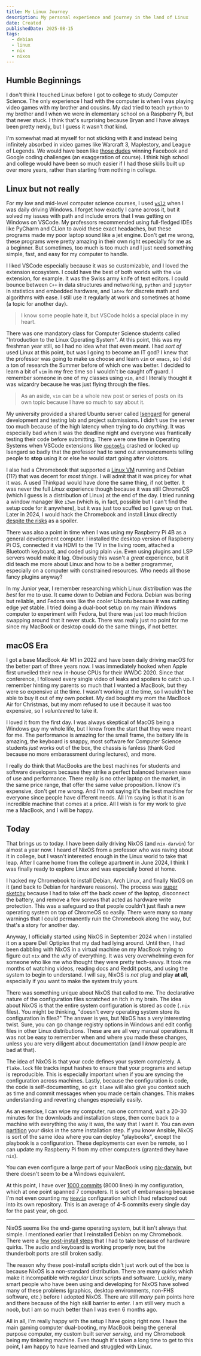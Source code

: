 ```yaml
---
title: My Linux Journey
description: My personal experience and journey in the land of Linux
date: Created
publishedDate: 2025-08-15
tags:
  - debian
  - linux
  - nix
  - nixos
---
```


## Humble Beginnings

I don't think I touched Linux before I got to college to study Computer Science.
The only experience I had with the computer is when I was playing video games
with my brother and cousins. My dad tried to teach `python` to my brother and I
when we were in elementary school on a Raspberry Pi, but that never stuck. I
think that's surprising because Bryan and I have always been pretty nerdy, but I
guess it wasn't _that_ kind.

I'm somewhat mad at myself for not sticking with it and instead being infinitely
absorbed in video games like Warcraft 3, Maplestory, and League of Legends. We
would have been like [those
dudes](https://www.youtube.com/watch?v=wh3pz18qC70) winning Facebook and Google
coding challenges (an exaggeration of course). I think high school and college
would have been so much easier if I had those skills built up over more years,
rather than starting from nothing in college.

## Linux but not really

For my low and mid-level computer science courses, I used
[`wsl2`](https://learn.microsoft.com/en-us/windows/wsl/install) when I was daily
driving Windows. I forget how exactly I came across it, but it solved my issues
with path and include errors that I was getting on Windows on VSCode. My
professors recommended using full-fledged IDEs like PyCharm and CLion to avoid
these exact headaches, but these programs made my poor laptop sound like a jet
engine. Don't get me wrong, these programs were pretty amazing in their own
right especially for me as a beginner. But sometimes, too much is too much and I
just need something simple, fast, and easy for my computer to handle.

I liked VSCode especially because it was so customizable, and I loved the
extension ecosystem. I could have the best of both worlds with the `vim`
extension, for example. It was the Swiss army knife of text editors. I could
bounce between `C++` in data structures and networking, `python` and `jupyter`
in statistics and embedded hardware, and `latex` for discrete math and
algorithms with ease. I still use it regularly at work and sometimes at home (a
topic for another day).

> I know some people hate it, but VSCode holds a special place in my heart.

There was one mandatory class for Computer Science students called "Introduction
to the Linux Operating System". At this point, this was my freshman year still,
so I had no idea what that even meant. I had _sort of_ used Linux at this point,
but was I going to become an IT god? I knew that the professor was going to make
us choose and learn `vim` or `emacs`, so I did a ton of research the Summer
before of which one was better. I decided to learn a bit of `vim` in my free
time so I wouldn't be caught off guard. I remember someone in one of my classes
using `vim`, and I literally thought it was wizardry because he was just flying
through the files.

> As an aside, `vim` can be a whole new post or series of posts on its own topic
> because I have so much to say about it.

My university provided a shared Ubuntu server called
[Isengard](https://en.wikipedia.org/wiki/Isengard) for general development and
testing lab and project submissions. I didn't use the server too much because of
the high latency when trying to do _anything_. It was especially bad when it was
the deadline night and everyone was frantically testing their code before
submitting. There were one time in Operating Systems when VSCode extensions like
[`cpptools`](https://github.com/microsoft/vscode-cpptools) crashed or locked
up Isengard so badly that the professor had to send out announcements telling
people to **stop** using it or else he would start going after violators.

I also had a Chromebook that supported a [Linux
VM](https://support.google.com/chromebook/answer/9145439?hl=en) running and
Debian (11?) that was decent for _most things_. I will admit that it was pricey
for what it was. A used Thinkpad would have done the same thing, if not better.
It was never the full _Linux_ experience though because it was still ChromeOS
(which I guess is a distribution of Linux) at the end of the day. I tried
running a window manager like `i3wm` (which is, in fact, possible but I can't
find the setup code for it anywhere), but it was just too scuffed so I gave up
on that. Later in 2024, I would hack the Chromebook and install Linux directly
[despite the
risks](https://docs.chrultrabook.com/docs/getting-started/prerequisites.html) as
a spoiler.

There was also a point in time when I was using my Raspberry Pi 4B as a general
development computer. I installed the desktop version of Raspberry Pi OS,
connected it via HDMI to the TV in the living room, attached a Bluetooth
keyboard, and coded using plain `vim`. Even using plugins and LSP servers would
make it lag. Obviously this wasn't a _great_ experience, but it did teach me
more about Linux and how to be a better programmer, especially on a computer
with constrained resources. Who needs all those fancy plugins anyway?

In my Junior year, I remember researching which Linux distribution was _the
best_ for me to use. It came down to Debian and Fedora. Debian was boring but
reliable, and Fedora was like the cooler Ubuntu because it was cutting edge
_yet_ stable. I tried doing a dual-boot setup on my main Windows computer to
experiment with Fedora, but there was just too much friction swapping around
that it never stuck. There was really just no point for me since my MacBook or
desktop could do the same things, if not better.

## macOS Era

I got a base MacBook Air M1 in 2022 and have been daily driving macOS for the
better part of three years now. I was immediately hooked when Apple first
unveiled their new in-house CPUs for their WWDC 2020. Since that conference, I
followed every single video of leaks and spoilers to catch up. I remember
hinting my parents so much that I wanted a MacBook, but they were so expensive
at the time. I wasn't working at the time, so I wouldn't be able to buy it out
of my own pocket. My dad bought my mom the MacBook Air for Christmas, but my mom
refused to use it because it was too expensive, so I _volunteered_ to take it.

I loved it from the first day. I was always skeptical of MacOS being a Windows
guy my whole life, but I knew from the start that they were meant for me. The
performance is amazing for the small frame, the battery life is amazing, the
keyboard is snappy, most software for Computer Science students _just works_ out
of the box, the chassis is fanless (thank God because no more embarassment
during lectures), and more.

I really do think that MacBooks are the best machines for students and software
developers because they strike a perfect balanced between ease of use and
performance. There really is no other laptop on the market, in the same price
range, that offer the same value proposition. I know it's expensive, don't get
me wrong. And I'm not saying it's the best machine for everyone since people
have different needs. All I'm saying is that it is an incredible machine that
comes at a price. All I wish is for my work to give me a MacBook, and I will be
happy.

## Today

That brings us to today. I have been daily driving NixOS (and `nix-darwin`) for
almost a year now. I heard of NixOS from a professor who was raving about it in
college, but I wasn't interested enough in the Linux world to take that leap.
After I came home from the college apartment in June 2024, I think I was finally
ready to explore Linux and was especially bored at home.

I hacked my Chromebook to install Debian, Arch Linux, and finally NixOS on it
(and back to Debian for hardware reasons). The process was [super
sketchy](https://docs.mrchromebox.tech/docs/firmware/wp/disabling.html) because
I had to take off the back cover of the laptop, disconnect the battery, and
remove a few screws that acted as hardware write protection. This was a
safeguard so that people couldn't just flash a new operating system on top of
ChromeOS so easily. There were many so many warnings that I could permanently
ruin the Chromebook along the way, but that's a story for another day.

Anyway, I officially started using NixOS in September 2024 when I installed it
on a spare Dell Optiplex that my dad had lying around. Until then, I had been
dabbling with NixOS in a virtual machine on my MacBook trying to figure out
`nix` and the _why_ of everything. It was very overwhelming even for someone who
like me who thought they were pretty tech-savvy. It took me months of watching
videos, reading docs and Reddit posts, and using the system to begin to
understand. I will say, NixOS is _not_ plug and play __at all__, especially if
you want to make the system truly yours.

There was something unique about NixOS that called to me. The declarative nature
of the configuration files scratched an itch in my brain. The idea about NixOS
is that the entire system configuration is stored as code (`.nix` files). You
might be thinking, "doesn't every operating system store its configuration in
files?" The answer is yes, but NixOS has a very interesting twist. Sure, you can
go change registry options in Windows and edit config files in other Linux
distributions. These are are all very manual operations. It was not be easy to
remember when and where you made these changes, unless you are very diligent
about documentation (and I _know_ people are bad at that).

The idea of NixOS is that your code defines your system completely. A
`flake.lock` file tracks input hashes to ensure that your programs and setup is
reproducible. This is especially important when if you are syncing the
configuration across machines. Lastly, because the configuration is code, the
code is self-documenting, so `git blame` will also give you context such as time
and commit messages when you made certain changes. This makes understanding and
reverting changes especially easily.

As an exercise, I can wipe my computer, run one command, wait a 20-30 minutes
for the downloads and installation steps, then come back to a machine with
everything the way it was, the way that I want it. You can even
[partition](https://github.com/nix-community/disko) your disks in the same
installation step. If you know Ansible, NixOS is sort of the same idea where you
can deploy "playbooks", except the playbook is a configuration. These
deployments can even be remote, so I can update my Raspberry Pi from my other
computers (granted they have `nix`).

You can even configure a large part of your MacBook using
[nix-darwin](https://github.com/nix-darwin/nix-darwin), but there doesn't seem
to be a Windows equivalent.

At this point, I have over [1000
commits](https://github.com/suasuasuasuasua/nixos-config) (8000 lines) in my
configuration, which at one point spanned 7 computers. It is sort of
embarrassing because I'm not even counting my
[`Neovim`](https://github.com/suasuasuasuasua/nixvim) configuration which I
had refactored out into its own repository. This is an average of 4-5 commits
every single day for the past year, oh god.

---

NixOS seems like the end-game operating system, but it isn't always that simple.
I mentioned earlier that I reinstalled Debian on my Chromebook. There were a
[few post-install
steps](https://docs.chrultrabook.com/docs/installing/post-install.html) that I
had to take because of hardware quirks. The audio and keyboard is working
properly now, but the thunderbolt ports are still broken sadly.

The reason why these post-install scripts didn't just work out of the box is
because NixOS is a non-standard distribution. There are many quirks which make
it incompatible with _regular_ Linux scripts and software. Luckily, many smart
people who have been using and developing for NixOS have solved many of these
problems (graphics, desktop environments, non-FHS software, etc.) before I
adopted NixOS. There are still _many_ pain points here and there because of the
high skill barrier to enter. I am still very much a noob, but I am so much
better than I was even 6 months ago.

All in all, I'm really happy with the setup I have going right now. I have the
main gaming computer dual-booting, my MacBook being the general purpose
computer, my custom built server _serving_, and my Chromebook being my tinkering
machine. Even though it's taken a long time to get to this point, I am happy to
have learned and struggled with Linux.
